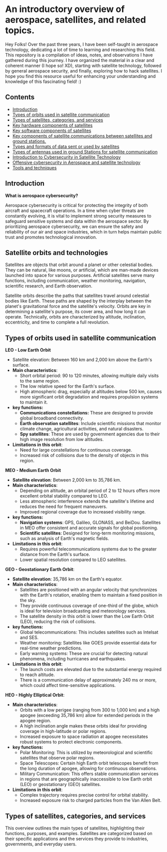 
# An introductory overview of aerospace, satellites, and related topics.

Hey Folks! Over the past three years, I have been self-taught in aerospace technology, dedicating a lot of time to learning and researching this field. This repository is a compilation of ideas, notes, and observations I have gathered during this journey. I have organized the material in a clear and coherent manner (I hope so! XD), starting with satellite technology, followed by general aerospace security, and finally, exploring how to hack satellites. I hope you find this resource useful for enhancing your understanding and knowledge of this fascinating field! :)

## Contents

* [Introduction](Introduction)
* [Types of orbits used in satellite communication](###Types-of-orbits-used-in-satellite-communication)
* [Types of satellites, categories, and services](###Types-of-satellites,-categories,-and-services)
* [Key hardware components of satellites](###Key-hardware-components-of-satellites)
* [Key software components of satellites](###Key-software-components-of-satellites)
* [Key components of satellite communications between satellites and ground stations.](##Key-components-of-satellite-communications-between-satellites-and-ground-stations.)
* [Types and formats of data sent or used by satellites](###Types-and-formats-of-data-sent-or-used-by-satellites)
* [Types of antennas used in ground Stations for satellite communication](###Types-of-antennas-used-in-ground-stations-for-satellite-communication)
* [Introduction to Cybersecurity in Satellite Technology](##Introduction-to-Cybersecurity-in-Satellite-Technology)
* [Offensive cybersecurity in Aerospace and satellite technology](##Offensive-cybersecurity-in-Aerospace-and-satellite-technology)
* [Tools and techniques](##Tools-and-techniques)


## Introduction 

**What is aerospace cybersecurity?**

Aerospace cybersecurity is critical for protecting the integrity of both aircraft and spacecraft operations. In a time when cyber threats are constantly evolving, it is vital to implement strong security measures to safeguard sensitive systems and data within the aerospace sector. By prioritizing aerospace cybersecurity, we can ensure the safety and reliability of our air and space industries, which in turn helps maintain public trust and promotes technological innovation.


## Satellite orbits and technologies

Satellites are objects that orbit around a planet or other celestial bodies. They can be natural, like moons, or artificial, which are man-made devices launched into space for various purposes. Artificial satellites serve many functions, including communication, weather monitoring, navigation, scientific research, and Earth observation.

Satellite orbits describe the paths that satellites travel around celestial bodies like Earth. These paths are shaped by the interplay between the planet's gravitational force and the satellite's velocity. Orbits are key in determining a satellite's purpose, its cover area, and how long it can operate. Technically, orbits are characterized by altitude, inclination, eccentricity, and time to complete a full revolution.


## Types of orbits used in satellite communication

**LEO - Low Earth Orbit**

- Satellite elevation: Between 160 km  and 2,000 km above the Earth's surface.
- **Main characteristics**:
    - Short orbital period: 90 to 120 minutes, allowing multiple daily visits to the same region.
    - The low relative speed for the Earth's surface.
    - High atmospheric drag, especially at altitudes below 500 km, causes more significant orbit degradation and requires propulsion systems to maintain it.
- **key functions:**
    - **Communications constellations:** These are designed to provide global broadband connectivity.
    - **Earth observation satellites**: Include scientific missions that monitor climate change, agricultural activities, and natural disasters.
    - **Spy satellites**: These are used by government agencies due to their high image resolution from low altitudes.
- **Limitations in this orbit**:
    - Need for large constellations for continuous coverage.
    - Increased risk of collisions due to the density of objects in this region.


**MEO - Medium Earth Orbit**

- **Satellite elevation**: Between 2,000 km  to 35,786 km.
- **Main characteristics**:
    - Depending on altitude, an orbital period of 2 to 12 hours offers more excellent orbital stability compared to LEO.
    - Less atmospheric interference extends the satellite's lifetime and reduces the need for frequent maneuvers.
    - Improved regional coverage due to increased visibility range.
- **key functions:**
    - **Navigation systems**: GPS, Galileo, GLONASS, and BeiDou. Satellites in MEO offer consistent and accurate signals for global positioning.
    - **Scientific satellites**: Designed for long-term monitoring missions, such as analysis of Earth's magnetic fields.
- **Limitations in this orbit**:
    - Requires powerful telecommunications systems due to the greater distance from the Earth's surface.
    - Lower spatial resolution compared to LEO satellites.


**GEO - Geostationary Earth Orbit**:

- **Satellite elevation**: 35,786 km on the Earth's equator.
- **Main characteristics**:
    - Satellites are positioned with an angular velocity that synchronizes with the Earth's rotation, enabling them to maintain a fixed position in the sky.
    - They provide continuous coverage of one-third of the globe, which is ideal for television broadcasting and meteorology services.
    - The satellite density in this orbit is lower than the Low Earth Orbit (LEO), reducing the risk of collisions.
- **key functions:**
    - Global telecommunications: This includes satellites such as Intelsat and SES.
    - Weather monitoring: Satellites like GOES provide essential data for real-time weather predictions.
    - Early warning systems: These are crucial for detecting natural phenomena, including hurricanes and earthquakes.
- **Limitations in this orbit**:
    - The launch costs are elevated due to the substantial energy required to reach altitude.
    - There is a communication delay of approximately 240 ms or more, which could affect time-sensitive applications.


**HEO - Highly Elliptical Orbit**:

- **Main characteristics**:
    - Orbits with a low perigee (ranging from 300 to 1,000 km) and a high apogee (exceeding 35,786 km) allow for extended periods in the apogee region.
    - A high inclination angle makes these orbits ideal for providing coverage in high-latitude or polar regions.
    - Increased exposure to space radiation at apogee necessitates robust systems to protect electronic components.
- **key functions:**
    - Polar Monitoring: This is utilized by meteorological and scientific satellites that observe polar regions.
    - Space Telescopes: Certain high Earth orbit telescopes benefit from the long duration of apogee, allowing for continuous observations.
    - Military Communication: This offers stable communication services in regions that are geographically inaccessible to low Earth orbit (LEO) or geostationary (GEO) satellites.
- **Limitations in this orbit**:
    - Complex trajectory requires precise control for orbital stability.
    - Increased exposure risk to charged particles from the Van Allen Belt.


## Types of satellites, categories, and services

This overview outlines the main types of satellites, highlighting their functions, purposes, and examples. Satellites are categorized based on their specific applications and the services they provide to industries, governments, and everyday users.


















